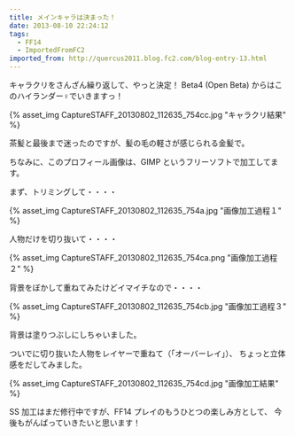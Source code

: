 ```yaml
---
title: メインキャラは決まった！
date: 2013-08-10 22:24:12
tags:
  - FF14
  - ImportedFromFC2
imported_from: http://quercus2011.blog.fc2.com/blog-entry-13.html
---
```

キャラクリをさんざん繰り返して、やっと決定！
Beta4 (Open Beta) からはこのハイランダー♀でいきますっ！

{% asset_img CaptureSTAFF_20130802_112635_754cc.jpg "キャラクリ結果" %}

茶髪と最後まで迷ったのですが、髪の毛の軽さが感じられる金髪で。



ちなみに、このプロフィール画像は、GIMP というフリーソフトで加工してます。


まず、トリミングして・・・・

{% asset_img CaptureSTAFF_20130802_112635_754a.jpg "画像加工過程１" %}

人物だけを切り抜いて・・・・

{% asset_img CaptureSTAFF_20130802_112635_754ca.png "画像加工過程２" %}

背景をぼかして重ねてみたけどイマイチなので・・・・

{% asset_img CaptureSTAFF_20130802_112635_754cb.jpg "画像加工過程３" %}

背景は塗りつぶしにしちゃいました。

ついでに切り抜いた人物をレイヤーで重ねて（「オーバーレイ」）、
ちょっと立体感をだしてみました。

{% asset_img CaptureSTAFF_20130802_112635_754cd.jpg "画像加工結果" %}

SS 加工はまだ修行中ですが、FF14 プレイのもうひとつの楽しみ方として、
今後もがんばっていきたいと思います！
